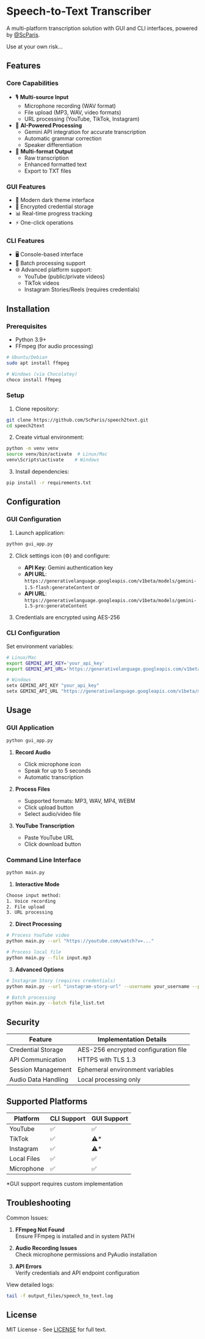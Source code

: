 # Speech-to-Text Transcriber

A multi-platform transcription solution with GUI and CLI interfaces, powered by [@ScParis](https://github.com/ScParis).

Use at your own risk...

## Features

### Core Capabilities
- 🎙️ **Multi-source Input**
  - Microphone recording (WAV format)
  - File upload (MP3, WAV, video formats)
  - URL processing (YouTube, TikTok, Instagram)
- 🤖 **AI-Powered Processing**
  - Gemini API integration for accurate transcription
  - Automatic grammar correction
  - Speaker differentiation
- 📂 **Multi-format Output**
  - Raw transcription
  - Enhanced formatted text
  - Export to TXT files

### GUI Features
- 🎨 Modern dark theme interface
- 🔐 Encrypted credential storage
- 📊 Real-time progress tracking
- ⚡ One-click operations

### CLI Features
- 🖥️ Console-based interface
- 🔄 Batch processing support
- 🌐 Advanced platform support:
  - YouTube (public/private videos)
  - TikTok videos
  - Instagram Stories/Reels (requires credentials)

## Installation

### Prerequisites
- Python 3.9+
- FFmpeg (for audio processing)
```bash
# Ubuntu/Debian
sudo apt install ffmpeg

# Windows (via Chocolatey)
choco install ffmpeg
```

### Setup
1. Clone repository:
```bash
git clone https://github.com/ScParis/speech2text.git
cd speech2text
```

2. Create virtual environment:
```bash
python -m venv venv
source venv/bin/activate  # Linux/Mac
venv\Scripts\activate    # Windows
```

3. Install dependencies:
```bash
pip install -r requirements.txt
```

## Configuration

### GUI Configuration
1. Launch application:
```bash
python gui_app.py
```

2. Click settings icon (⚙️) and configure:
   - **API Key**: Gemini authentication key
   - **API URL**: `https://generativelanguage.googleapis.com/v1beta/models/gemini-1.5-flash:generateContent`
   or
   - **API URL**: `https://generativelanguage.googleapis.com/v1beta/models/gemini-1.5-pro:generateContent`

3. Credentials are encrypted using AES-256

### CLI Configuration
Set environment variables:
```bash
# Linux/Mac
export GEMINI_API_KEY='your_api_key'
export GEMINI_API_URL='https://generativelanguage.googleapis.com/v1beta/models/gemini-1.5-flash:generateContent'

# Windows
setx GEMINI_API_KEY "your_api_key"
setx GEMINI_API_URL "https://generativelanguage.googleapis.com/v1beta/models/gemini-1.5-flash:generateContent"
```

## Usage

### GUI Application
```bash
python gui_app.py
```

1. **Record Audio**  
   - Click microphone icon
   - Speak for up to 5 seconds
   - Automatic transcription

2. **Process Files**  
   - Supported formats: MP3, WAV, MP4, WEBM
   - Click upload button
   - Select audio/video file

3. **YouTube Transcription**  
   - Paste YouTube URL
   - Click download button

### Command Line Interface
```bash
python main.py
```

1. **Interactive Mode**
```bash
Choose input method:
1. Voice recording
2. File upload
3. URL processing
```

2. **Direct Processing**
```bash
# Process YouTube video
python main.py --url "https://youtube.com/watch?v=..."

# Process local file
python main.py --file input.mp3
```

3. **Advanced Options**
```bash
# Instagram Story (requires credentials)
python main.py --url "instagram-story-url" --username your_username --password your_password

# Batch processing
python main.py --batch file_list.txt
```

## Security

| Feature                | Implementation Details                |
|------------------------|---------------------------------------|
| Credential Storage     | AES-256 encrypted configuration file |
| API Communication      | HTTPS with TLS 1.3                   |
| Session Management     | Ephemeral environment variables      |
| Audio Data Handling    | Local processing only                 |

## Supported Platforms

| Platform       | CLI Support | GUI Support |
|----------------|-------------|-------------|
| YouTube        | ✅          | ✅          |
| TikTok         | ✅          | ⚠️*         |
| Instagram      | ✅          | ⚠️*         |
| Local Files    | ✅          | ✅          |
| Microphone     | ✅          | ✅          |

*GUI support requires custom implementation

## Troubleshooting

Common Issues:
1. **FFmpeg Not Found**  
   Ensure FFmpeg is installed and in system PATH

2. **Audio Recording Issues**  
   Check microphone permissions and PyAudio installation

3. **API Errors**  
   Verify credentials and API endpoint configuration

View detailed logs:
```bash
tail -f output_files/speech_to_text.log
```

## License

MIT License - See [LICENSE](LICENSE) for full text.